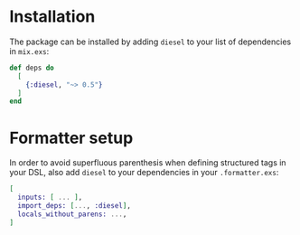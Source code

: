 # Installation

The package can be installed by adding `diesel` to your list of dependencies in `mix.exs`:

```elixir
def deps do
  [
    {:diesel, "~> 0.5"}
  ]
end
```

# Formatter setup

In order to avoid superfluous parenthesis when defining structured tags in your DSL, also add `diesel` to your dependencies in your `.formatter.exs`:

```elixir
[
  inputs: [ ... ],
  import_deps: [..., :diesel],
  locals_without_parens: ...,
]
```
